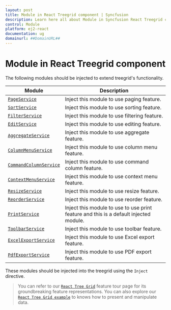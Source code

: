 ```yaml
---
layout: post
title: Module in React Treegrid component | Syncfusion
description: Learn here all about Module in Syncfusion React Treegrid component of Syncfusion Essential JS 2 and more.
control: Module 
platform: ej2-react
documentation: ug
domainurl: ##DomainURL##
---
```


# Module in React Treegrid component

The following modules should be injected to extend treegrid's functionality.

| Module | Description |
|------|-------------|
| [`PageService`](../treegrid/paging)| Inject this module to use paging feature.|
| [`SortService`](../treegrid/sorting)| Inject this module to use sorting feature.|
| [`FilterService`](../treegrid/filtering/filtering)| Inject this module to use filtering feature.|
| [`EditService`](../treegrid/editing/edit)| Inject this module to use editing feature.|
| [`AggregateService`](../treegrid/aggregates/aggregates)| Inject this module to use aggregate feature.|
| [`ColumnMenuService`](../treegrid/columns/column-menu)| Inject this module to use column menu feature.|
| [`CommandColumnService`](../treegrid/editing/command-column-editing)| Inject this module to use command column feature.|
| [`ContextMenuService`](../treegrid/columns/context-menu)| Inject this module to use context menu feature.
| [`ResizeService`](../treegrid/columns/column-resizing)| Inject this module to use resize feature.|
| [`ReorderService`](../treegrid/columns/column-reorder)| Inject this module to use reorder feature.|
| [`PrintService`](../treegrid/print)| Inject this module to use to use print feature and this is a default injected module.|
| [`ToolbarService`](../treegrid/tool-bar/tool-bar)| Inject this module to use toolbar feature.|
| [`ExcelExportService`](../treegrid/excel-export/excel-export)| Inject this module to use Excel export feature.|
| [`PdfExportService`](../treegrid/pdf-export/pdf-export)| Inject this module to use PDF export feature.|

These modules should be injected into the treegrid using the `Inject` directive.

> You can refer to our [`React Tree Grid`](https://www.syncfusion.com/react-ui-components/react-tree-grid) feature tour page for its groundbreaking feature representations. You can also explore our [`React Tree Grid example`](https://ej2.syncfusion.com/react/demos/#/material/treegrid/treegrid-overview) to knows how to present and manipulate data.
